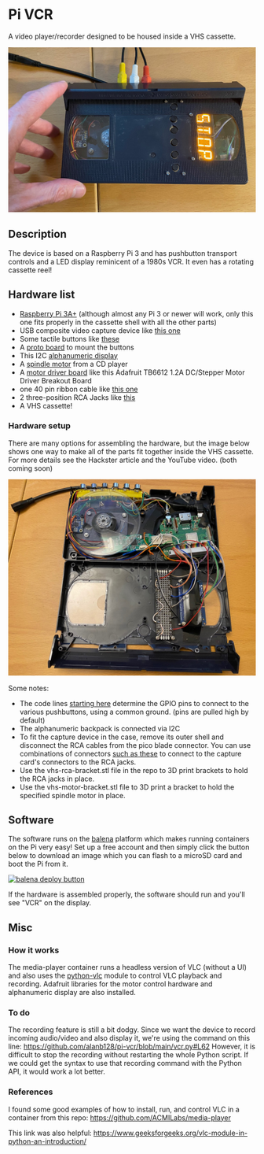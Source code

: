 # Pi VCR
A video player/recorder designed to be housed inside a VHS cassette.

<img src="cassette.jpg">

## Description

The device is based on a Raspberry Pi 3 and has pushbutton transport controls and a LED display reminicent of a 1980s VCR. It even has a rotating cassette reel!

## Hardware list
 - [Raspberry Pi 3A+](https://www.raspberrypi.com/products/raspberry-pi-3-model-a-plus/) (although almost any Pi 3 or newer will work, only this one fits properly in the cassette shell with all the other parts)
 - USB composite video capture device like [this one](https://www.adafruit.com/product/4715?gad_source=1&gclid=Cj0KCQiAnfmsBhDfARIsAM7MKi1wdS5HnpMFaeHb39HGcsBSM0k1g0lLzFJhsMASe7mWKTzxYlqXkvwaAgzEEALw_wcB)
- Some tactile buttons like [these](https://www.adafruit.com/product/1119)
- A [proto board](https://www.adafruit.com/product/4783) to mount the buttons
- This I2C [alphanumeric display](https://www.adafruit.com/product/2158)
- A [spindle motor](https://www.adafruit.com/product/3882) from a CD player
- A [motor driver board](https://www.adafruit.com/product/2448) like this Adafruit TB6612 1.2A DC/Stepper Motor Driver Breakout Board
- one 40 pin ribbon cable like [this one](https://www.amazon.com/Gowoops-Ribbon-Cable-40pin-Raspberry/dp/B01H53OK5U/)
- 2 three-position RCA Jacks like [this](https://www.amazon.com/gp/product/B09DC5WH9N/)
- A VHS cassette!

### Hardware setup

There are many options for assembling the hardware, but the image below shows one way to make all of the parts fit together inside the VHS cassette. For more details see the Hackster article and the YouTube video. (both coming soon)

<img src="inside.jpg">

Some notes:
- The code lines [starting here](https://github.com/alanb128/pi-vcr/blob/main/vcr.py#L36) determine the GPIO pins to connect to the various pushbuttons, using a common ground. (pins are pulled high by default)
- The alphanumeric backpack is connected via I2C
- To fit the capture device in the case, remove its outer shell and disconnect the RCA cables from the pico blade connector. You can use combinations of connectors [such as these](https://www.adafruit.com/product/4722) to connect to the capture card's connectors to the RCA jacks.
- Use the vhs-rca-bracket.stl file in the repo to 3D print brackets to hold the RCA jacks in place.
- Use the vhs-motor-bracket.stl file to 3D print a bracket to hold the specified spindle motor in place.

## Software

The software runs on the [balena](www.balena.io) platform which makes running containers on the Pi very easy! Set up a free account and then simply click the button below to download an image which you can flash to a microSD card and boot the Pi from it.

[![balena deploy button](https://www.balena.io/deploy.svg)](https://dashboard.balena-cloud.com/deploy?repoUrl=https://github.com/alanb128/pi-vcr)

If the hardware is assembled properly, the software should run and you'll see "VCR" on the display.

## Misc

### How it works

The media-player container runs a headless version of VLC (without a UI) and also uses the [python-vlc](https://pypi.org/project/python-vlc/) module to control VLC playback and recording. Adafruit libraries for the motor control hardware and alphanumeric display are also installed.

### To do
The recording feature is still a bit dodgy. Since we want the device to record incoming audio/video and also display it, we're using the command on this line: https://github.com/alanb128/pi-vcr/blob/main/vcr.py#L62 However, it is difficult to stop the recording without restarting the whole Python script. If we could get the syntax to use that recording command with the Python API, it would work a lot better.

### References
I found some good examples of how to install, run, and control VLC in a container from this repo: https://github.com/ACMILabs/media-player

This link was also helpful: https://www.geeksforgeeks.org/vlc-module-in-python-an-introduction/






